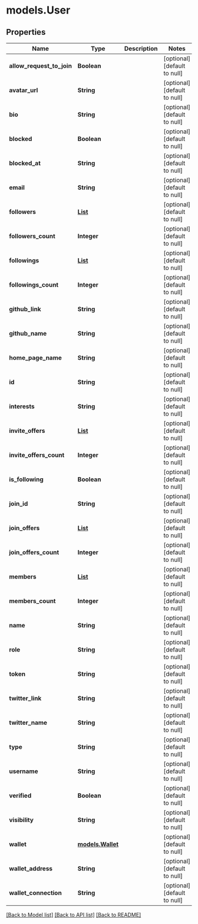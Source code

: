 # models.User
## Properties

| Name | Type | Description | Notes |
|------------ | ------------- | ------------- | -------------|
| **allow\_request\_to\_join** | **Boolean** |  | [optional] [default to null] |
| **avatar\_url** | **String** |  | [optional] [default to null] |
| **bio** | **String** |  | [optional] [default to null] |
| **blocked** | **Boolean** |  | [optional] [default to null] |
| **blocked\_at** | **String** |  | [optional] [default to null] |
| **email** | **String** |  | [optional] [default to null] |
| **followers** | [**List**](models.Follow.md) |  | [optional] [default to null] |
| **followers\_count** | **Integer** |  | [optional] [default to null] |
| **followings** | [**List**](models.Follow.md) |  | [optional] [default to null] |
| **followings\_count** | **Integer** |  | [optional] [default to null] |
| **github\_link** | **String** |  | [optional] [default to null] |
| **github\_name** | **String** |  | [optional] [default to null] |
| **home\_page\_name** | **String** |  | [optional] [default to null] |
| **id** | **String** |  | [optional] [default to null] |
| **interests** | **String** |  | [optional] [default to null] |
| **invite\_offers** | [**List**](models.Offer.md) |  | [optional] [default to null] |
| **invite\_offers\_count** | **Integer** |  | [optional] [default to null] |
| **is\_following** | **Boolean** |  | [optional] [default to null] |
| **join\_id** | **String** |  | [optional] [default to null] |
| **join\_offers** | [**List**](models.Offer.md) |  | [optional] [default to null] |
| **join\_offers\_count** | **Integer** |  | [optional] [default to null] |
| **members** | [**List**](models.Member.md) |  | [optional] [default to null] |
| **members\_count** | **Integer** |  | [optional] [default to null] |
| **name** | **String** |  | [optional] [default to null] |
| **role** | **String** |  | [optional] [default to null] |
| **token** | **String** |  | [optional] [default to null] |
| **twitter\_link** | **String** |  | [optional] [default to null] |
| **twitter\_name** | **String** |  | [optional] [default to null] |
| **type** | **String** |  | [optional] [default to null] |
| **username** | **String** |  | [optional] [default to null] |
| **verified** | **Boolean** |  | [optional] [default to null] |
| **visibility** | **String** |  | [optional] [default to null] |
| **wallet** | [**models.Wallet**](models.Wallet.md) |  | [optional] [default to null] |
| **wallet\_address** | **String** |  | [optional] [default to null] |
| **wallet\_connection** | **String** |  | [optional] [default to null] |

[[Back to Model list]](../README.md#documentation-for-models) [[Back to API list]](../README.md#documentation-for-api-endpoints) [[Back to README]](../README.md)

